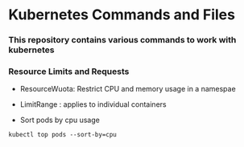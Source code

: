 # Kubernetes Commands and Files

### This repository contains various commands to work with kubernetes

### Resource Limits and Requests

- ResourceWuota: Restrict CPU and memory usage in a namespae

- LimitRange : applies to individual containers

- Sort pods by cpu usage
```
kubectl top pods --sort-by=cpu
```